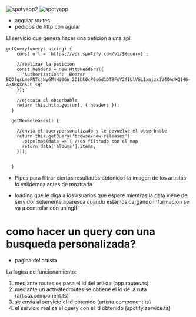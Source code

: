 ![spotyapp2](https://user-images.githubusercontent.com/46875264/114787552-a31fb300-9d45-11eb-8eaa-e4f7f98f9e18.png)
![spotyapp](https://user-images.githubusercontent.com/46875264/114787612-b599ec80-9d45-11eb-8e2e-6436e8636ab7.png)




- angular routes
- pedidos de http con agular

El servicio que genera hacer una peticion a una api 

```
getQuery(query: string) {
    const url = `https://api.spotify.com/v1/${query}`;

    //realizar la peticion
    const headers = new HttpHeaders({
      'Authorization': 'Bearer BQDfgsLmeFNTsjNyGM4Hi06W_2DIbk0cP6s6d1DTBFoY2fIUlVGL1xnjzxZV4OhdXQ146-43ABKXg5JC_sg'
    });

    //ejecuta el obserbable
    return this.http.get(url, { headers });
  }
  
  getNewReleases() {

    //envia el querypersonalizado y le devuelve el obserbable
    return this.getQuery('browse/new-releases')
      .pipe(map(data => { //es filtrado con el map
      return data['albums'].items;
    }));


  }

  ```

- Pipes para filtrar ciertos resultados obtenidos 
la imagen de los artistas lo validemos antes de mostrarla 

- loading que le diga a los usuarios que espere mientras la data viene del servidor
solamente aparesca cuando estamos cargando informacion
se va a controlar con un ngIf'


# como hacer un query con una busqueda personalizada?

- pagina del artista 


La logica de funcionamiento:
1. mediante routes se pasa el id del artista (app.routes.ts)
2. mediante un activatedroutes se obtiene el id de la ruta (artista.component.ts)
3. se envia al servicio el id obtenido (artista.component.ts)
4. el servicio realiza el query con el id obtenido (spotify.service.ts)
